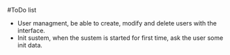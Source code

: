 #ToDo list

- User managment, be able to create, modify and delete users with the interface.
- Init sustem, when the sustem is started for first time, ask the user some init data.


